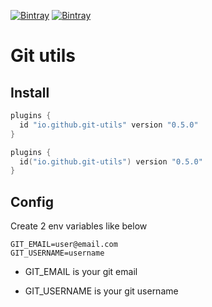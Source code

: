 [![Bintray](https://img.shields.io/bintray/v/ciriti/cdelivery/gitutils-plugin?color=blue&label=Bintray%20Git%20Utils)](https://bintray.com/ciriti/cdelivery/gitutils-plugin)
[![Bintray](https://img.shields.io/bintray/v/ciriti/cdelivery/gitutils-plugin?color=blue&label=Gradle%20Portal%20Git%20Utils)](https://plugins.gradle.org/plugin/io.github.git-utils)

# Git utils

## Install

```groovy
plugins {
  id "io.github.git-utils" version "0.5.0"
}
```
```kotlin
plugins {
  id("io.github.git-utils") version "0.5.0"
}
```

## Config

Create 2 env variables like below

```
GIT_EMAIL=user@email.com
GIT_USERNAME=username
```

* GIT_EMAIL is your git email

* GIT_USERNAME is your git username